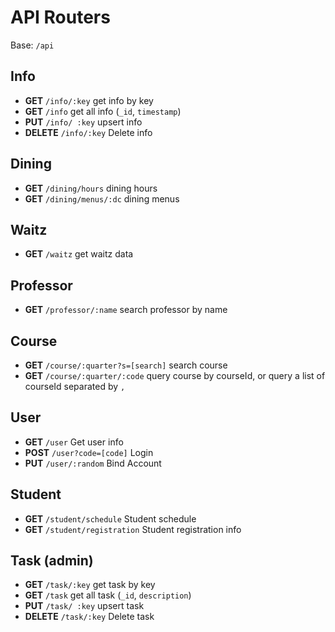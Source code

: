 # API Routers

Base: `/api`

## Info

- **GET** `/info/:key` get info by key
- **GET** `/info` get all info (`_id`, `timestamp`)
- **PUT** `/info/
:key` upsert info
- **DELETE** `/info/:key` Delete info

## Dining

- **GET** `/dining/hours` dining hours
- **GET** `/dining/menus/:dc` dining menus

## Waitz

- **GET** `/waitz` get waitz data

## Professor

- **GET** `/professor/:name` search professor by name

## Course

- **GET** `/course/:quarter?s=[search]` search course
- **GET** `/course/:quarter/:code` query course by courseId, or query a list of courseId separated by `,`

## User

- **GET** `/user` Get user info
- **POST** `/user?code=[code]` Login
- **PUT** `/user/:random` Bind Account

## Student

- **GET** `/student/schedule` Student schedule
- **GET** `/student/registration` Student registration info

## Task (admin)
- **GET** `/task/:key` get task by key
- **GET** `/task` get all task (`_id`, `description`)
- **PUT** `/task/
:key` upsert task
- **DELETE** `/task/:key` Delete task